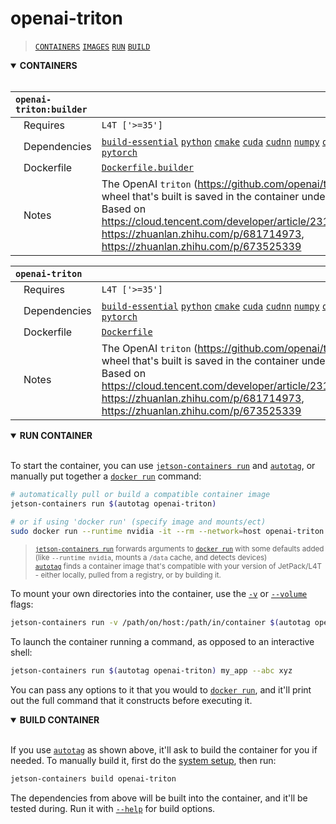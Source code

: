 # openai-triton

> [`CONTAINERS`](#user-content-containers) [`IMAGES`](#user-content-images) [`RUN`](#user-content-run) [`BUILD`](#user-content-build)

<details open>
<summary><b><a id="containers">CONTAINERS</a></b></summary>
<br>

| **`openai-triton:builder`** | |
| :-- | :-- |
| &nbsp;&nbsp;&nbsp;Requires | `L4T ['>=35']` |
| &nbsp;&nbsp;&nbsp;Dependencies | [`build-essential`](/packages/build/build-essential) [`python`](/packages/build/python) [`cmake`](/packages/build/cmake/cmake_pip) [`cuda`](/packages/cuda/cuda) [`cudnn`](/packages/cuda/cudnn) [`numpy`](/packages/numpy) [`onnx`](/packages/onnx) [`pytorch`](/packages/pytorch) |
| &nbsp;&nbsp;&nbsp;Dockerfile | [`Dockerfile.builder`](Dockerfile.builder) |
| &nbsp;&nbsp;&nbsp;Notes | The OpenAI `triton` (https://github.com/openai/triton) wheel that's built is saved in the container under `/opt`. Based on https://cloud.tencent.com/developer/article/2317398, https://zhuanlan.zhihu.com/p/681714973, https://zhuanlan.zhihu.com/p/673525339 |

| **`openai-triton`** | |
| :-- | :-- |
| &nbsp;&nbsp;&nbsp;Requires | `L4T ['>=35']` |
| &nbsp;&nbsp;&nbsp;Dependencies | [`build-essential`](/packages/build/build-essential) [`python`](/packages/build/python) [`cmake`](/packages/build/cmake/cmake_pip) [`cuda`](/packages/cuda/cuda) [`cudnn`](/packages/cuda/cudnn) [`numpy`](/packages/numpy) [`onnx`](/packages/onnx) [`pytorch`](/packages/pytorch) |
| &nbsp;&nbsp;&nbsp;Dockerfile | [`Dockerfile`](Dockerfile) |
| &nbsp;&nbsp;&nbsp;Notes | The OpenAI `triton` (https://github.com/openai/triton) wheel that's built is saved in the container under `/opt`. Based on https://cloud.tencent.com/developer/article/2317398, https://zhuanlan.zhihu.com/p/681714973, https://zhuanlan.zhihu.com/p/673525339 |

</details>

<details open>
<summary><b><a id="run">RUN CONTAINER</a></b></summary>
<br>

To start the container, you can use [`jetson-containers run`](/docs/run.md) and [`autotag`](/docs/run.md#autotag), or manually put together a [`docker run`](https://docs.docker.com/engine/reference/commandline/run/) command:
```bash
# automatically pull or build a compatible container image
jetson-containers run $(autotag openai-triton)

# or if using 'docker run' (specify image and mounts/ect)
sudo docker run --runtime nvidia -it --rm --network=host openai-triton:35.2.1

```
> <sup>[`jetson-containers run`](/docs/run.md) forwards arguments to [`docker run`](https://docs.docker.com/engine/reference/commandline/run/) with some defaults added (like `--runtime nvidia`, mounts a `/data` cache, and detects devices)</sup><br>
> <sup>[`autotag`](/docs/run.md#autotag) finds a container image that's compatible with your version of JetPack/L4T - either locally, pulled from a registry, or by building it.</sup>

To mount your own directories into the container, use the [`-v`](https://docs.docker.com/engine/reference/commandline/run/#volume) or [`--volume`](https://docs.docker.com/engine/reference/commandline/run/#volume) flags:
```bash
jetson-containers run -v /path/on/host:/path/in/container $(autotag openai-triton)
```
To launch the container running a command, as opposed to an interactive shell:
```bash
jetson-containers run $(autotag openai-triton) my_app --abc xyz
```
You can pass any options to it that you would to [`docker run`](https://docs.docker.com/engine/reference/commandline/run/), and it'll print out the full command that it constructs before executing it.
</details>
<details open>
<summary><b><a id="build">BUILD CONTAINER</b></summary>
<br>

If you use [`autotag`](/docs/run.md#autotag) as shown above, it'll ask to build the container for you if needed.  To manually build it, first do the [system setup](/docs/setup.md), then run:
```bash
jetson-containers build openai-triton
```
The dependencies from above will be built into the container, and it'll be tested during.  Run it with [`--help`](/jetson_containers/build.py) for build options.
</details>
